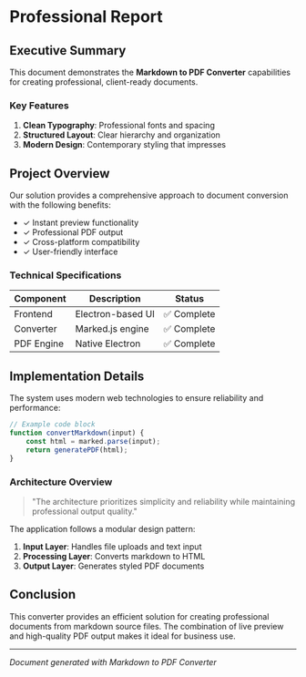 # Professional Report

## Executive Summary

This document demonstrates the **Markdown to PDF Converter** capabilities for creating professional, client-ready documents.

### Key Features

1. **Clean Typography**: Professional fonts and spacing
2. **Structured Layout**: Clear hierarchy and organization
3. **Modern Design**: Contemporary styling that impresses

## Project Overview

Our solution provides a comprehensive approach to document conversion with the following benefits:

- ✓ Instant preview functionality
- ✓ Professional PDF output
- ✓ Cross-platform compatibility
- ✓ User-friendly interface

### Technical Specifications

| Component | Description | Status |
|-----------|-------------|---------|
| Frontend | Electron-based UI | ✅ Complete |
| Converter | Marked.js engine | ✅ Complete |
| PDF Engine | Native Electron | ✅ Complete |

## Implementation Details

The system uses modern web technologies to ensure reliability and performance:

```javascript
// Example code block
function convertMarkdown(input) {
    const html = marked.parse(input);
    return generatePDF(html);
}
```

### Architecture Overview

> "The architecture prioritizes simplicity and reliability while maintaining professional output quality."

The application follows a modular design pattern:

1. **Input Layer**: Handles file uploads and text input
2. **Processing Layer**: Converts markdown to HTML
3. **Output Layer**: Generates styled PDF documents

## Conclusion

This converter provides an efficient solution for creating professional documents from markdown source files. The combination of live preview and high-quality PDF output makes it ideal for business use.

---

*Document generated with Markdown to PDF Converter*